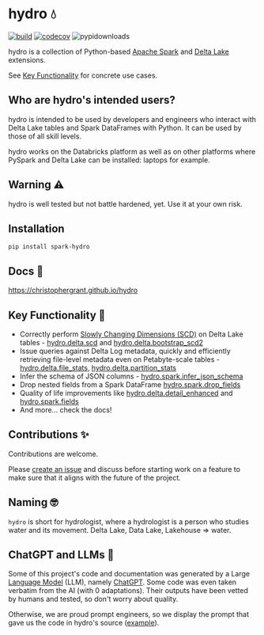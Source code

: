 # hydro 💧

[![build](https://github.com/christophergrant/hydro/actions/workflows/push.yml/badge.svg?branch=main)](https://github.com/christophergrant/hydro/actions/workflows/push.yml)
[![codecov](https://codecov.io/gh/christophergrant/hydro/branch/main/graph/badge.svg?token=Z64814CV1E)](https://codecov.io/gh/christophergrant/hydro)
![pypidownloads](https://img.shields.io/pypi/dm/spark-hydro?color=%23123d0d&label=pypi%20downloads&style=flat-square)

hydro is a collection of Python-based [Apache Spark](https://spark.apache.org/) and [Delta Lake](https://delta.io/) extensions.

See [Key Functionality](#key-functionality-) for concrete use cases.

## Who are hydro's intended users?

hydro is intended to be used by developers and engineers who interact with Delta Lake tables and Spark DataFrames with Python. It can be used by those of all skill levels.

hydro works on the Databricks platform as well as on other platforms where PySpark and Delta Lake can be installed: laptops for example.


## Warning ⚠️

hydro is well tested but not battle hardened, yet. Use it at your own risk.

## Installation

```commandline
pip install spark-hydro
```

## Docs 📖

https://christophergrant.github.io/hydro

## Key Functionality 🔑

- Correctly perform [Slowly Changing Dimensions (SCD)](https://en.wikipedia.org/wiki/Slowly_changing_dimension) on Delta Lake tables - [hydro.delta.scd](https://christophergrant.github.io/hydro/api/delta.html#hydro.delta.scd) and [hydro.delta.bootstrap_scd2](https://christophergrant.github.io/hydro/delta.html#hydro.delta.bootstrap_scd2)
- Issue queries against Delta Log metadata, quickly and efficiently retrieving file-level metadata even on Petabyte-scale tables - [hydro.delta.file_stats](https://christophergrant.github.io/hydro/api/delta.html#hydro.delta.file_stats), [hydro.delta.partition_stats](https://christophergrant.github.io/hydro/api/delta.html#hydro.delta.partition_stats)
- Infer the schema of JSON columns - [hydro.spark.infer_json_schema](https://christophergrant.github.io/hydro/api/delta.html#hydro.delta.infer_json_field)
- Drop nested fields from a Spark DataFrame [hydro.spark.drop_fields](https://christophergrant.github.io/hydro/api/spark.html#hydro.spark.drop_fields)
- Quality of life improvements like [hydro.delta.detail_enhanced](https://christophergrant.github.io/hydro/api/delta.html#hydro.delta.detail_enhanced) and [hydro.spark.fields](https://christophergrant.github.io/hydro/api/spark.html#hydro.spark.fields)
- And more... check the docs!

## Contributions ✨

Contributions are welcome.

Please [create an issue](https://github.com/christophergrant/hydro/issues/new/choose) and discuss before starting work on a feature to make sure that it aligns with the future of the project.

## Naming 🤓

`hydro` is short for hydrologist, where a hydrologist is a person who studies water and its movement. Delta Lake, Data Lake, Lakehouse => water.

## ChatGPT and LLMs 🤖

Some of this project's code and documentation was generated by a Large [Language Model](https://en.wikipedia.org/wiki/Language_model) (LLM), namely [ChatGPT](https://chat.openai.com/chat). Some code was even taken verbatim from the AI (with 0 adaptations). Their outputs have been vetted by humans and tested, so don't worry about quality.

Otherwise, we are proud prompt engineers, so we display the prompt that gave us the code in hydro's source ([example](https://github.com/christophergrant/hydro/commit/8d2d84da4930f14caac62c46ea9a1c07a8bdeac4#diff-4665a0f13cae8eb34e13e308ee3935edf0a63f563ac6301038b0d15f95666446R11)).
